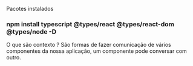 Pacotes instalados 
### npm install typescript @types/react @types/react-dom @types/node -D

O que são contexto ?
São formas de fazer comunicação de vários componentes da nossa aplicação, um componente pode conversar com outro.